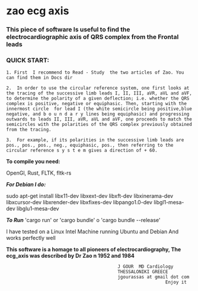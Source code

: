 # zao ecg axis

###  This piece of software Is useful to find the electrocardiographic axis of QRS complex from the Frontal leads

### QUICK START: 

    1. First  I recommend to Read - Study  the two articles of Zao. You can find them in Docs dir 

    2.  In order to use the circular reference system, one first looks at the tracing of the successive limb leads I, II, III, aVR, aVL and aVF, to determine the polarity of a given deflection; i.e. whether the QRS complex is positive, negative or equiphasic. Then, starting with the innermost circle  for lead I (the white semicircle being positive,blue negative, and b o u n d a r y lines being equiphasic) and progressing outwards to leads II, III, aVR, aVL and aVF, one proceeds to match the semicircles with the polarities of the QRS complex previously obtained from the tracing.

    3.  For example, if its polarities in the successive limb leads are pos., pos., pos., neg., equiphasic, pos., then referring to the circular reference s y s t e m gives a direction of + 60. 


**To compile you need:**

OpenGl, Rust, FLTK, fltk-rs 

***For Debian I do:*** 

sudo apt-get install libx11-dev libxext-dev libxft-dev 
libxinerama-dev libxcursor-dev libxrender-dev libxfixes-dev libpango1.0-dev 
libgl1-mesa-dev libglu1-mesa-dev

***To  Run***
'cargo run' or 'cargo bundle' o 'cargo bundle --release'

I have tested on a Linux Intel Machine running Ubuntu and Debian
  And works perfectly well


**This software is a homage to all pioneers of electrocardiography, The ecg_axis was described by Dr Zao n 1952 and 1984**


                                              J GOUR  MD Cardiology
                                              THESSALONIKI GREECE
                                              jgourassas at gmail dot com
                                                                Enjoy it

